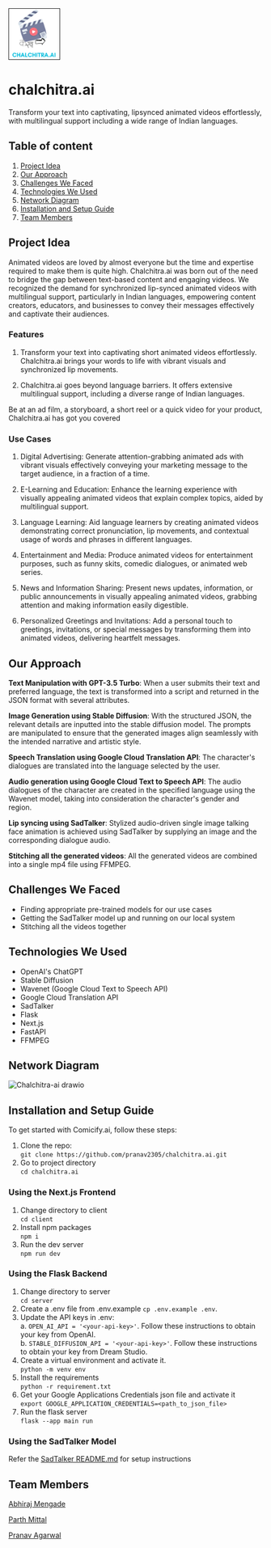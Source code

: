 <img src="./Chalchitra.ai.png" alt="chalchitra.ai" border="1" width="100"/>

# chalchitra.ai
Transform your text into captivating, lipsynced animated videos effortlessly, with multilingual support including a wide range of Indian languages.

## Table of content
1. [Project Idea](#project-idea)
2. [Our Approach](our-approach)
3. [Challenges We Faced](#challenges-we-faced)
4. [Technologies We Used](#technologies-we-used)
5. [Network Diagram](#network-diagram)
6. [Installation and Setup Guide](#installation-and-setup-guide)
7. [Team Members](#team-members)

## Project Idea

Animated videos are loved by almost everyone but the time and expertise required to make them is quite high. Chalchitra.ai was born out of the need to bridge the gap between text-based content and engaging videos. We recognized the demand for synchronized lip-synced animated videos with multilingual support, particularly in Indian languages, empowering content creators, educators, and businesses to convey their messages effectively and captivate their audiences.

### Features

1. Transform your text into captivating short animated videos effortlessly. Chalchitra.ai brings your words to life with vibrant visuals and synchronized lip movements.

2. Chalchitra.ai goes beyond language barriers. It offers extensive multilingual support, including a diverse range of Indian languages. 

Be at an ad film, a storyboard, a short reel or a quick video for your product, Chalchitra.ai has got you covered

### Use Cases

1. Digital Advertising: Generate attention-grabbing animated ads with vibrant visuals effectively conveying your marketing message to the target audience, in a fraction of a time.

2. E-Learning and Education: Enhance the learning experience with visually appealing animated videos that explain complex topics, aided by multilingual support.

3. Language Learning: Aid language learners by creating animated videos demonstrating correct pronunciation, lip movements, and contextual usage of words and phrases in different languages.

4. Entertainment and Media: Produce animated videos for entertainment purposes, such as funny skits, comedic dialogues, or animated web series.

5. News and Information Sharing: Present news updates, information, or public announcements in visually appealing animated videos, grabbing attention and making information easily digestible.

6. Personalized Greetings and Invitations: Add a personal touch to greetings, invitations, or special messages by transforming them into animated videos, delivering heartfelt messages.

## Our Approach

**Text Manipulation with GPT-3.5 Turbo**: When a user submits their text and preferred language, the text is transformed into a script and returned in the JSON format with several attributes.

**Image Generation using Stable Diffusion**: With the structured JSON, the relevant details are inputted into the stable diffusion model. The prompts are manipulated to ensure that the generated images align seamlessly with the intended narrative and artistic style.

**Speech Translation using Google Cloud Translation API**: The character's dialogues are translated into the language selected by the user.

**Audio generation using Google Cloud Text to Speech API**: The audio dialogues of the character are created in the specified language using the Wavenet model, taking into consideration the character's gender and region.

**Lip syncing using SadTalker**: Stylized audio-driven single image talking face animation is achieved using SadTalker by supplying an image and the corresponding dialogue audio.

**Stitching all the generated videos**: All the generated videos are combined into a single mp4 file using FFMPEG.

## Challenges We Faced

- Finding appropriate pre-trained models for our use cases
- Getting the SadTalker model up and running on our local system
- Stitching all the videos together

## Technologies We Used

- OpenAI's ChatGPT
- Stable Diffusion
- Wavenet (Google Cloud Text to Speech API)
- Google Cloud Translation API
- SadTalker
- Flask
- Next.js
- FastAPI
- FFMPEG

## Network Diagram

![Chalchitra-ai drawio](https://github.com/pranav2305/chalchitra.ai/assets/76661350/7bb2d29e-09c5-42cc-afbd-d025fa99792a)


## Installation and Setup Guide
To get started with Comicify.ai, follow these steps:
1. Clone the repo: <br>
`git clone https://github.com/pranav2305/chalchitra.ai.git`
2. Go to project directory <br>
`cd chalchitra.ai`

### Using the Next.js Frontend
1. Change directory to client <br>
`cd client`
2. Install npm packages <br>
`npm i`
3. Run the dev server <br>
`npm run dev`

### Using the Flask Backend
1. Change directory to server <br>
`cd server`
2. Create a .env file from .env.example
`cp .env.example .env`.
3. Update the API keys in .env: <br>
  a. `OPEN_AI_API = '<your-api-key>'`. Follow these instructions to obtain your key from OpenAI. <br>
  b. `STABLE_DIFFUSION_API = '<your-api-key>'`. Follow these instructions to obtain your key from Dream Studio. <br>
4. Create a virtual environment and activate it. <br>
`python -m venv env`
5. Install the requirements <br>
`python -r requirement.txt`
6. Get your Google Applications Credentials json file and activate it <br>
`export GOOGLE_APPLICATION_CREDENTIALS=<path_to_json_file>`
8. Run the flask server <br>
`flask --app main run`

### Using the SadTalker Model
Refer the [SadTalker README.md](https://github.com/pranav2305/chalchitra.ai/blob/main/server/models/SadTalker/README.md) for setup instructions

## Team Members

[Abhiraj Mengade](https://www.linkedin.com/in/abhiraj-mengade/)

[Parth Mittal](https://www.linkedin.com/in/mittal-parth)

[Pranav Agarwal](https://www.linkedin.com/in/ag-pranav)
